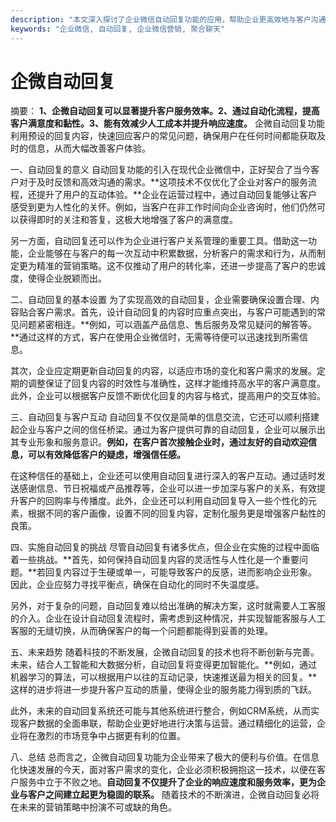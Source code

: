```yaml
---
description: "本文深入探讨了企业微信自动回复功能的应用，帮助企业更高效地与客户沟通，提升客户满意度。"
keywords: "企业微信, 自动回复, 企业微信营销, 聚合聊天"
---
```

# 企微自动回复

摘要：
**1、企微自动回复可以显著提升客户服务效率。2、通过自动化流程，提高客户满意度和黏性。3、能有效减少人工成本并提升响应速度。** 企微自动回复功能利用预设的回复内容，快速回应客户的常见问题，确保用户在任何时间都能获取及时的信息，从而大幅改善客户体验。

一、自动回复的意义
自动回复功能的引入在现代企业微信中，正好契合了当今客户对于及时反馈和高效沟通的需求。**这项技术不仅优化了企业对客户的服务流程，还提升了用户的互动体验。**企业在运营过程中，通过自动回复能够让客户感受到更为人性化的关怀。例如，当客户在非工作时间向企业咨询时，他们仍然可以获得即时的关注和答复，这极大地增强了客户的满意度。

另一方面，自动回复还可以作为企业进行客户关系管理的重要工具。借助这一功能，企业能够在与客户的每一次互动中积累数据，分析客户的需求和行为，从而制定更为精准的营销策略。这不仅推动了用户的转化率，还进一步提高了客户的忠诚度，使得企业脱颖而出。

二、自动回复的基本设置
为了实现高效的自动回复，企业需要确保设置合理、内容贴合客户需求。首先，设计自动回复的内容时应重点突出，与客户可能遇到的常见问题紧密相连。**例如，可以涵盖产品信息、售后服务及常见疑问的解答等。**通过这样的方式，客户在使用企业微信时，无需等待便可以迅速找到所需信息。

其次，企业应定期更新自动回复的内容，以适应市场的变化和客户需求的发展。定期的调整保证了回复内容的时效性与准确性，这样才能维持高水平的客户满意度。此外，企业可以根据客户反馈不断优化回复的内容与格式，提高用户的交互体验。

三、自动回复与客户互动
自动回复不仅仅是简单的信息交流，它还可以顺利搭建起企业与客户之间的信任桥梁。通过为客户提供可靠的自动回复，企业可以展示出其专业形象和服务意识。**例如，在客户首次接触企业时，通过友好的自动欢迎信息，可以有效降低客户的疑虑，增强信任感。**

在这种信任的基础上，企业还可以使用自动回复进行深入的客户互动。通过适时发送感谢信息、节日祝福或产品推荐等，企业可以进一步加深与客户的关系，有效提升客户的回购率与传播度。此外，企业还可以利用自动回复导入一些个性化的元素，根据不同的客户画像，设置不同的回复内容，定制化服务更是增强客户黏性的良策。

四、实施自动回复的挑战
尽管自动回复有诸多优点，但企业在实施的过程中面临着一些挑战。**首先，如何保持自动回复内容的灵活性与人性化是一个重要问题。**若回复内容过于生硬或单一，可能导致客户的反感，进而影响企业形象。因此，企业应努力寻找平衡点，确保在自动化的同时不失温度感。

另外，对于复杂的问题，自动回复难以给出准确的解决方案，这时就需要人工客服的介入。企业在设计自动回复流程时，需考虑到这种情况，并实现智能客服与人工客服的无缝切换，从而确保客户的每一个问题都能得到妥善的处理。

五、未来趋势
随着科技的不断发展，企微自动回复的技术也将不断创新与完善。未来，结合人工智能和大数据分析，自动回复将变得更加智能化。**例如，通过机器学习的算法，可以根据用户以往的互动记录，快速推送最为相关的回复。**这样的进步将进一步提升客户互动的质量，使得企业的服务能力得到质的飞跃。

此外，未来的自动回复系统还可能与其他系统进行整合，例如CRM系统，从而实现客户数据的全面串联，帮助企业更好地进行决策与运营。通过精细化的运营，企业将在激烈的市场竞争中占据更有利的位置。

八、总结
总而言之，企微自动回复功能为企业带来了极大的便利与价值。在信息化快速发展的今天，面对客户需求的变化，企业必须积极拥抱这一技术，以便在客户服务中立于不败之地。**自动回复不仅提升了企业的响应速度和服务效率，更为企业与客户之间建立起更为稳固的联系。** 随着技术的不断演进，企微自动回复必将在未来的营销策略中扮演不可或缺的角色。
